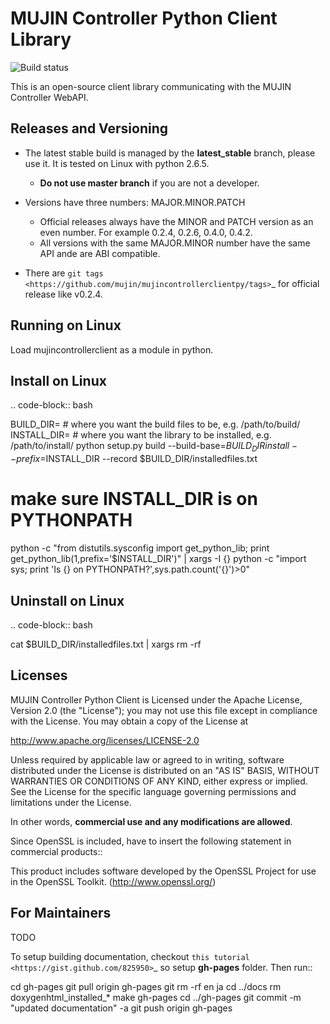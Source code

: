 # MUJIN Controller Python Client Library

![Build status](https://github.com/mujin/mujincontrollerclientpy/actions/workflows/python.yml/badge.svg)

This is an open-source client library communicating with the MUJIN Controller WebAPI.


## Releases and Versioning

- The latest stable build is managed by the **latest_stable** branch, please use it.  It is tested on Linux with python 2.6.5.
  
  - **Do not use master branch** if you are not a developer. 
  
- Versions have three numbers: MAJOR.MINOR.PATCH
  
  - Official releases always have the MINOR and PATCH version as an even number. For example 0.2.4, 0.2.6, 0.4.0, 0.4.2.
  - All versions with the same MAJOR.MINOR number have the same API ande are ABI compatible.
  
- There are `git tags <https://github.com/mujin/mujincontrollerclientpy/tags>`_ for official release like v0.2.4.


## Running on Linux

Load mujincontrollerclient as a module in python.


## Install on Linux

.. code-block:: bash

  BUILD_DIR= # where you want the build files to be, e.g. /path/to/build/
  INSTALL_DIR= # where you want the library to be installed, e.g. /path/to/install/
  python setup.py build --build-base=$BUILD_DIR install --prefix=$INSTALL_DIR --record $BUILD_DIR/installedfiles.txt

  # make sure INSTALL_DIR is on PYTHONPATH
  python -c "from distutils.sysconfig import get_python_lib; print get_python_lib(1,prefix='$INSTALL_DIR')" | xargs -I {} python -c "import sys; print 'Is {} on PYTHONPATH?',sys.path.count('{}')>0"


## Uninstall on Linux

.. code-block:: bash

  cat $BUILD_DIR/installedfiles.txt | xargs rm -rf


## Licenses

MUJIN Controller Python Client is Licensed under the Apache License, Version 2.0 (the "License"); you may not use this file except in compliance with the License. You may obtain a copy of the License at

http://www.apache.org/licenses/LICENSE-2.0

Unless required by applicable law or agreed to in writing, software distributed under the License is distributed on an "AS IS" BASIS, WITHOUT WARRANTIES OR CONDITIONS OF ANY KIND, either express or implied. See the License for the specific language governing permissions and limitations under the License.

In other words, **commercial use and any modifications are allowed**.

Since OpenSSL is included, have to insert the following statement in commercial products::

  This product includes software developed by the OpenSSL Project for use in the OpenSSL Toolkit. (http://www.openssl.org/)


## For Maintainers

TODO

To setup building documentation, checkout `this tutorial <https://gist.github.com/825950>`_ so setup **gh-pages** folder. Then run::

  cd gh-pages
  git pull origin gh-pages
  git rm -rf en ja
  cd ../docs
  rm doxygenhtml_installed_*
  make gh-pages
  cd ../gh-pages
  git commit -m "updated documentation" -a
  git push origin gh-pages
